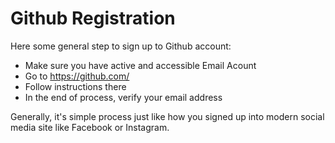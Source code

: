 # Github Registration

Here some general step to sign up to Github account:
- Make sure you have active and accessible Email Acount
- Go to https://github.com/
- Follow instructions there
- In the end of process, verify your email address

Generally, it's simple process just like how you signed up into modern social media site like Facebook or Instagram.